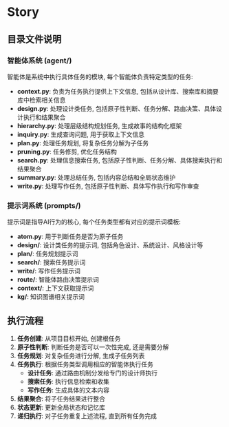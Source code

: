 # Story 

## 目录文件说明
### 智能体系统 (agent/)
智能体是系统中执行具体任务的模块, 每个智能体负责特定类型的任务: 
- **context.py**: 负责为任务执行提供上下文信息, 包括从设计库、搜索库和摘要库中检索相关信息
- **design.py**: 处理设计类任务, 包括原子性判断、任务分解、路由决策、具体设计执行和结果聚合
- **hierarchy.py**: 处理层级结构规划任务, 生成故事的结构化框架
- **inquiry.py**: 生成查询问题, 用于获取上下文信息
- **plan.py**: 处理任务规划, 将复杂任务分解为子任务
- **pruning.py**: 任务修剪, 优化任务结构
- **search.py**: 处理信息搜索任务, 包括原子性判断、任务分解、具体搜索执行和结果聚合
- **summary.py**: 处理总结任务, 包括内容总结和全局状态维护
- **write.py**: 处理写作任务, 包括原子性判断、具体写作执行和写作审查

### 提示词系统 (prompts/)
提示词是指导AI行为的核心, 每个任务类型都有对应的提示词模板: 
- **atom.py**: 用于判断任务是否为原子任务
- **design/**: 设计类任务的提示词, 包括角色设计、系统设计、风格设计等
- **plan/**: 任务规划提示词
- **search/**: 搜索任务提示词
- **write/**: 写作任务提示词
- **route/**: 智能体路由决策提示词
- **context/**: 上下文获取提示词
- **kg/**: 知识图谱相关提示词


## 执行流程
1. **任务创建**: 从项目目标开始, 创建根任务
2. **原子性判断**: 判断任务是否可以一次性完成, 还是需要分解
3. **任务规划**: 对复杂任务进行分解, 生成子任务列表
4. **任务执行**: 根据任务类型调用相应的智能体执行任务
   - **设计任务**: 通过路由机制分发给专门的设计师执行
   - **搜索任务**: 执行信息检索和收集
   - **写作任务**: 生成具体的文本内容
5. **结果聚合**: 将子任务结果进行整合
6. **状态更新**: 更新全局状态和记忆库
7. **递归执行**: 对子任务重复上述流程, 直到所有任务完成




